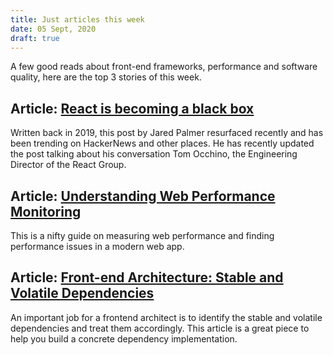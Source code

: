 ```yaml
---
title: Just articles this week
date: 05 Sept, 2020
draft: true
---
```


A few good reads about front-end frameworks, performance and software quality, here are the top 3 stories of this week.

## Article: [React is becoming a black box](https://jaredpalmer.com/blog/react-is-becoming-a-black-box)

Written back in 2019, this post by Jared Palmer resurfaced recently and has been trending on HackerNews and other places. He has recently updated the post talking about his conversation Tom Occhino, the Engineering Director of the React Group.

## Article: [Understanding Web Performance Monitoring](https://blog.bitsrc.io/understanding-web-performance-monitoring-2ed52f97a974)

This is a nifty guide on measuring web performance and finding performance issues in a modern web app.

## Article: [Front-end Architecture: Stable and Volatile Dependencies](https://dmitripavlutin.com/frontend-architecture-stable-and-volatile-dependencies/)

An important job for a frontend architect is to identify the stable and volatile dependencies and treat them accordingly. This article is a great piece to help you build a concrete dependency implementation.
